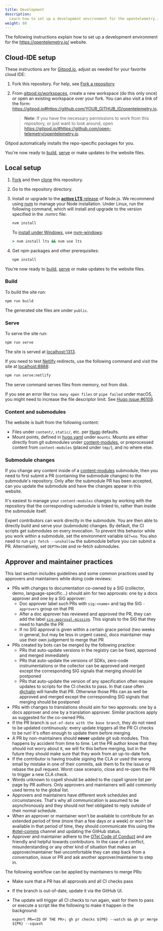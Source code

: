 ```yaml
---
title: Development
description:
  Learn how to set up a development environment for the opentelemetry.io site.
weight: 60
---
```


The following instructions explain how to set up a development environment for
the <https://opentelemetry.io/> website.

## Cloud-IDE setup

These instructions are for [Gitpod.io][], adjust as needed for your favorite
cloud IDE:

1.  Fork this repository. For help, see [Fork a repository][fork].
2.  From [gitpod.io/workspaces][], create a new workspace (do this only once) or
    open an existing workspace over your fork. You can also visit a link of the
    form:
    <https://gitpod.io#https://github.com/YOUR_GITHUB_ID/opentelemetry.io>.

    > **Note**: If you have the necessary permissions to work from this
    > repository, or just want to look around, open
    > <https://gitpod.io/#https://github.com/open-telemetry/opentelemetry.io>.

Gitpod automatically installs the repo-specific packages for you.

You're now ready to [build](#build), [serve](#serve) or make updates to the
website files.

## Local setup

1.  [Fork][] and then [clone][] this repository.
2.  Go to the repository directory.
3.  Install or upgrade to the [**active LTS** release][nodejs-rel] of Node.js.
    We recommend using [nvm][] to manage your Node installation. Under Linux,
    run the following command, which will install and upgrade to the version
    specified in the .nvmrc file:

    ```sh
    nvm install
    ```

    To [install under Windows][nodejs-win], use [nvm-windows][]:

    ```cmd
    > nvm install lts && nvm use lts
    ```

4.  Get npm packages and other prerequisites:

    ```sh
    npm install
    ```

You're now ready to [build](#build), [serve](#serve) or make updates to the
website files.

### Build

To build the site run:

```sh
npm run build
```

The generated site files are under `public`.

### Serve

To serve the site run:

```sh
npm run serve
```

The site is served at [localhost:1313][].

If you need to test [Netlify] redirects, use the following command and visit the
site at [localhost:8888][]:

```sh
npm run serve:netlify
```

The serve command serves files from memory, not from disk.

If you see an error like `too many open files` or `pipe failed` under macOS, you
might need to increase the file descriptor limit. See
[Hugo issue #6109](https://github.com/gohugoio/hugo/issues/6109).

### Content and submodules

The website is built from the following content:

- Files under `content/`, `static/`, etc. per [Hugo][] defaults.
- Mount points, defined in [hugo.yaml][] under `mounts`. Mounts are either
  directly from git submodules under [content-modules][], or preprocessed
  content from `content-modules` (placed under `tmp/`), and no where else.

[hugo.yaml]:
  https://github.com/open-telemetry/opentelemetry.io/blob/main/hugo.yaml
[content-modules]:
  https://github.com/open-telemetry/opentelemetry.io/tree/main/content-modules

### Submodule changes

If you change any content inside of a [content-modules][] submodule, then you
need to first submit a PR (containing the submodule changes) to the submodule's
repository. Only after the submodule PR has been accepted, can you update the
submodule and have the changes appear in this website.

It's easiest to manage your `content-modules` changes by working with the
repository that the corresponding submodule is linked to, rather than inside the
submodule itself.

Expert contributors can work directly in the submodule. You are then able to
directly build and serve your (submodule) changes. By default, the CI scripts
get submodules on every invocation. To prevent this behavior while you work
within a submodule, set the environment variable `GET=no`. You also need to run
`git fetch --unshallow` the submodule before you can submit a PR. Alternatively,
set `DEPTH=100` and re-fetch submodules.

## Approver and maintainer practices

This last section includes guidelines and some common practices used by
approvers and maintainers while doing code reviews:

- PRs with changes to documentation co-owned by a SIG (collector, demo,
  language-specific...) should aim for two approvals: one by a docs approver and
  one by a SIG approver:
  - Doc approver label such PRs with `sig:<name>` and tag the SIG `-approvers`
    group on that PR
  - After a doc approver has reviewed and approved the PR, they can add the
    label
    [`sig-approval-missing`](https://github.com/open-telemetry/opentelemetry.io/labels/sig-approval-missing).
    This signals to the SIG that they need to handle the PR
  - If no SIG approval is given within a certain grace period (two weeks in
    general, but may be less in urgent cases), docs maintainer may use their own
    judgement to merge that PR
- PRs created by bots can be merged by the following practice:
  - PRs that auto-update versions in the registry can be fixed, approved and
    merged immediately
  - PRs that auto-update the versions of SDKs, zero-code instrumentations or the
    collector can be approved and merged except the corresponding SIG signals
    that merging should be postponed
  - PRs that auto-update the version of any specification often require updates
    to scripts for the CI checks to pass. In that case often
    [@chalin](https://github.com/chalin/) will handle that PR. Otherwise those
    PRs can as well be approved and merged except the corresponding SIG signals
    that merging should be postponed
- PRs with changes to translations should aim for two approvals: one by a docs
  approver and one by a translation approver. Similar practices apply as
  suggested for the co-owned PRs.
- If the PR branch is `out-of-date with the base branch`, they do not need to be
  updated continuously: every update triggers all the PR CI checks to be run!
  It's often enough to update them before merging.
- A PR by non-maintainers should **never** update git sub modules. This happens
  by accident from time to time. Let the PR author know that they should not
  worry about it, we will fix this before merging, but in the future they should
  make sure that they work from an up-to-date fork.
- If the contributor is having trouble signing the CLA or used the wrong email
  by mistake in one of their commits, ask them to fix the issue or rebase the
  pull request. Worst case scenario, close and re-open the PR to trigger a new
  CLA check.
- Words unknown to cspell should be added to the cspell ignore list per page by
  PR authors. Only approvers and maintainers will add commonly used terms to the
  global list.
- Approvers and maintainers have different work schedules and circumstances.
  That's why all communication is assumed to be asynchronously and they should
  not feel obligated to reply outside of their normal schedule.
- When an approver or maintainer won't be available to contribute for an
  extended period of time (more than a few days or a week) or won't be available
  in that period of time, they should communicate this using the
  [#otel-comms](https://cloud-native.slack.com/archives/C02UN96HZH6) channel and
  updating the GitHub status.
- Approver and maintainer adhere to the
  [OTel Code of Conduct](https://github.com/open-telemetry/community/?tab=coc-ov-file#opentelemetry-community-code-of-conduct)
  and are friendly and helpful towards contributors. In the case of a conflict,
  misunderstanding or any other kind of situation that makes an
  approver/maintainer feel uncomfortable they can step back from a conversation,
  issue or PR and ask another approver/maintainer to step in.

The following workflow can be applied by maintainers to merge PRs:

- Make sure that a PR has all approvals and all CI checks pass
- If the branch is out-of-date, update it via the GitHub UI.
- The update will trigger all CI checks to run again, wait for them to pass or
  execute a script like the following to make it happen in the background:

  ```shell
  export PR=<ID OF THE PR>; gh pr checks ${PR} --watch && gh pr merge ${PR} --squash
  ```

[clone]:
  https://docs.github.com/en/repositories/creating-and-managing-repositories/cloning-a-repository
[fork]: https://docs.github.com/en/get-started/quickstart/fork-a-repo
[gitpod.io]: https://gitpod.io
[gitpod.io/workspaces]: https://gitpod.io/workspaces
[hugo]: https://gohugo.io
[localhost:1313]: http://localhost:1313
[localhost:8888]: http://localhost:8888
[netlify]: https://netlify.com
[nodejs-rel]: https://nodejs.org/en/about/previous-releases
[nodejs-win]:
  https://docs.microsoft.com/en-us/windows/dev-environment/javascript/nodejs-on-windows
[nvm]:
  https://github.com/nvm-sh/nvm/blob/master/README.md#installing-and-updating
[nvm-windows]: https://github.com/coreybutler/nvm-windows
